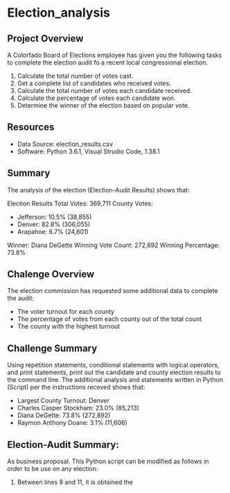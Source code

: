 # Election_analysis

## Project Overview
A Colorfado Board of Elections employee has given you the following tasks to complete the election audit fo a recent local congressional election.

1. Calculate the total number of votes cast. 
2. Get a complete list of candidates who received votes.
3. Calculate the total number of votes each candidate received.
4. Calculate the percentage of votes each candidate won.
5. Determine the winner of the election based on popular vote.

## Resources
- Data Source: election_results.csv
- Software: Python 3.6.1, Visual Strudio Code, 1.38.1

## Summary
The analysis of the election (Election-Audit Results) shows that:

Election Results
Total Votes: 369,711
County Votes:
- Jefferson: 10.5% (38,855)
- Denver: 82.8% (306,055)
- Arapahoe: 6.7% (24,801)

Winner: Diana DeGette
Winning Vote Count: 272,892
Winning Percentage: 73.8%

## Chalenge Overview
The election commission has requested some additional data to complete the audit:
- The voter turnout for each county
- The percentage of votes from each county out of the total count
- The county with the highest turnout

## Challenge Summary
Using repetition statements, conditional statements with logical operators, and print statements, print out the candidate and county election results to the command line.
The additional analysis and statements written in Python (Script) per the instructions receved shows that:

- Largest County Turnout: Denver
- Charles Casper Stockham: 23.0% (85,213)
- Diana DeGette: 73.8% (272,892)
- Raymon Anthony Doane: 3.1% (11,606)

## Election-Audit Summary:
As business proposal. This Python script can be modified as follows in order to be use on any election:
1. Between lines 8 and 11, it is obtained the 

